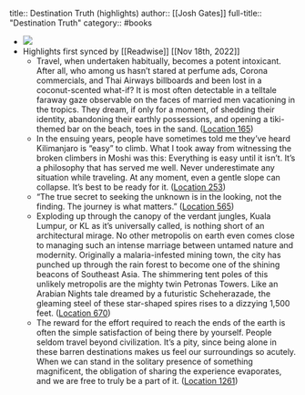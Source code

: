 title:: Destination Truth (highlights)
author:: [[Josh Gates]]
full-title:: "Destination Truth"
category:: #books

- ![](https://images-na.ssl-images-amazon.com/images/I/51DsrI%2BtmcL._SL200_.jpg)
- Highlights first synced by [[Readwise]] [[Nov 18th, 2022]]
	- Travel, when undertaken habitually, becomes a potent intoxicant. After all, who among us hasn’t stared at perfume ads, Corona commercials, and Thai Airways billboards and been lost in a coconut-scented what-if? It is most often detectable in a telltale faraway gaze observable on the faces of married men vacationing in the tropics. They dream, if only for a moment, of shedding their identity, abandoning their earthly possessions, and opening a tiki-themed bar on the beach, toes in the sand. ([Location 165](https://readwise.io/to_kindle?action=open&asin=B003V1WS50&location=165))
	- In the ensuing years, people have sometimes told me they’ve heard Kilimanjaro is “easy” to climb. What I took away from witnessing the broken climbers in Moshi was this: Everything is easy until it isn’t. It’s a philosophy that has served me well. Never underestimate any situation while traveling. At any moment, even a gentle slope can collapse. It’s best to be ready for it. ([Location 253](https://readwise.io/to_kindle?action=open&asin=B003V1WS50&location=253))
	- “The true secret to seeking the unknown is in the looking, not the finding. The journey is what matters.” ([Location 565](https://readwise.io/to_kindle?action=open&asin=B003V1WS50&location=565))
	- Exploding up through the canopy of the verdant jungles, Kuala Lumpur, or KL as it’s universally called, is nothing short of an architectural mirage. No other metropolis on earth even comes close to managing such an intense marriage between untamed nature and modernity. Originally a malaria-infested mining town, the city has punched up through the rain forest to become one of the shining beacons of Southeast Asia. The shimmering tent poles of this unlikely metropolis are the mighty twin Petronas Towers. Like an Arabian Nights tale dreamed by a futuristic Scheherazade, the gleaming steel of these star-shaped spires rises to a dizzying 1,500 feet. ([Location 670](https://readwise.io/to_kindle?action=open&asin=B003V1WS50&location=670))
	- The reward for the effort required to reach the ends of the earth is often the simple satisfaction of being there by yourself. People seldom travel beyond civilization. It’s a pity, since being alone in these barren destinations makes us feel our surroundings so acutely. When we can stand in the solitary presence of something magnificent, the obligation of sharing the experience evaporates, and we are free to truly be a part of it. ([Location 1261](https://readwise.io/to_kindle?action=open&asin=B003V1WS50&location=1261))